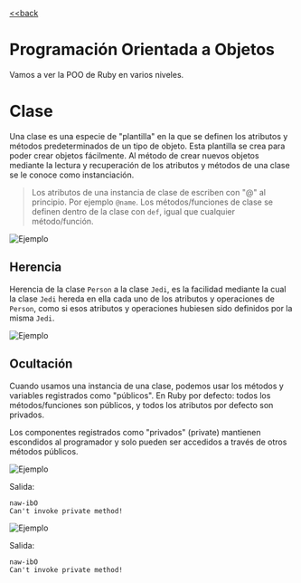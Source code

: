 [<<back](README.md)

# Programación Orientada a Objetos

Vamos a ver la POO de Ruby en varios niveles.

# Clase

Una clase es una especie de "plantilla" en la que se definen los atributos y métodos predeterminados de un tipo de objeto. Esta plantilla se crea para poder crear objetos fácilmente. Al método de crear nuevos objetos mediante la lectura y recuperación de los atributos y métodos de una clase se le conoce como instanciación.

> Los atributos de una instancia de clase de escriben con "@" al principio. Por ejemplo `@name`. Los métodos/funciones de clase se definen dentro de la clase con `def`, igual que cualquier método/función.

![Ejemplo](files/objetos-01-instancia.rb)

## Herencia

Herencia de la clase `Person` a la clase `Jedi`, es la facilidad mediante la cual la clase `Jedi` hereda en ella cada uno de los atributos y operaciones de `Person`, como si esos atributos y operaciones hubiesen sido definidos por la misma `Jedi`.

![Ejemplo](files/objetos-02-herencia.rb)

## Ocultación

Cuando usamos una instancia de una clase, podemos usar los métodos y variables registrados como "públicos". En Ruby por defecto: todos los métodos/funciones son públicos, y todos los atributos por defecto son privados.

Los componentes registrados como "privados" (private) mantienen escondidos al programador y solo pueden ser accedidos a través de otros métodos públicos.

![Ejemplo](files/objetos-03-ocultacion.rb)

Salida:
```
naw-ibO
Can't invoke private method!
```

![Ejemplo](files/objetos-04-ocultacion-y-herencia.rb)

Salida:
```
naw-ibO
Can't invoke private method!
```
